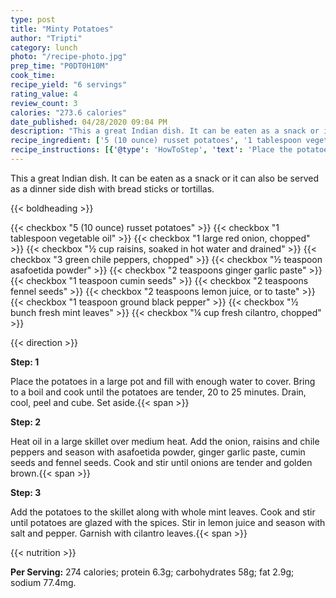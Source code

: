 ```yaml
---
type: post
title: "Minty Potatoes"
author: "Tripti"
category: lunch
photo: "/recipe-photo.jpg"
prep_time: "P0DT0H10M"
cook_time: 
recipe_yield: "6 servings"
rating_value: 4
review_count: 3
calories: "273.6 calories"
date_published: 04/28/2020 09:04 PM
description: "This a great Indian dish. It can be eaten as a snack or it can also be served as a dinner side dish with bread sticks or tortillas."
recipe_ingredient: ['5 (10 ounce) russet potatoes', '1 tablespoon vegetable oil', '1 large red onion, chopped', '½ cup raisins, soaked in hot water and drained', '3 green chile peppers, chopped', '½ teaspoon asafoetida powder', '2 teaspoons ginger garlic paste', '1 teaspoon cumin seeds', '2 teaspoons fennel seeds', '2 teaspoons lemon juice, or to taste', '1 teaspoon ground black pepper', '½ bunch fresh mint leaves', '¼ cup fresh cilantro, chopped']
recipe_instructions: [{'@type': 'HowToStep', 'text': 'Place the potatoes in a large pot and fill with enough water to cover. Bring to a boil and cook until the potatoes are tender, 20 to 25 minutes. Drain, cool, peel and cube. Set aside.\n'}, {'@type': 'HowToStep', 'text': 'Heat oil in a large skillet over medium heat. Add the onion, raisins and chile peppers and season with asafoetida powder, ginger garlic paste, cumin seeds and fennel seeds. Cook and stir until onions are tender and golden brown.\n'}, {'@type': 'HowToStep', 'text': 'Add the potatoes to the skillet along with whole mint leaves. Cook and stir until potatoes are glazed with the spices. Stir in lemon juice and season with salt and pepper. Garnish with cilantro leaves.\n'}]
---
```


This a great Indian dish. It can be eaten as a snack or it can also be served as a dinner side dish with bread sticks or tortillas. 

{{< boldheading >}}

{{< checkbox "5 (10 ounce) russet potatoes" >}}
{{< checkbox "1 tablespoon vegetable oil" >}}
{{< checkbox "1 large red onion, chopped" >}}
{{< checkbox "½ cup raisins, soaked in hot water and drained" >}}
{{< checkbox "3  green chile peppers, chopped" >}}
{{< checkbox "½ teaspoon asafoetida powder" >}}
{{< checkbox "2 teaspoons ginger garlic paste" >}}
{{< checkbox "1 teaspoon cumin seeds" >}}
{{< checkbox "2 teaspoons fennel seeds" >}}
{{< checkbox "2 teaspoons lemon juice, or to taste" >}}
{{< checkbox "1 teaspoon ground black pepper" >}}
{{< checkbox "½ bunch fresh mint leaves" >}}
{{< checkbox "¼ cup fresh cilantro, chopped" >}}


{{< direction >}}

**Step: 1**

Place the potatoes in a large pot and fill with enough water to cover. Bring to a boil and cook until the potatoes are tender, 20 to 25 minutes. Drain, cool, peel and cube. Set aside.{{< span >}}

**Step: 2**

Heat oil in a large skillet over medium heat. Add the onion, raisins and chile peppers and season with asafoetida powder, ginger garlic paste, cumin seeds and fennel seeds. Cook and stir until onions are tender and golden brown.{{< span >}}

**Step: 3**

Add the potatoes to the skillet along with whole mint leaves. Cook and stir until potatoes are glazed with the spices. Stir in lemon juice and season with salt and pepper. Garnish with cilantro leaves.{{< span >}}

{{< nutrition >}}

**Per Serving:** 274 calories; protein 6.3g; carbohydrates 58g; fat 2.9g; sodium 77.4mg.